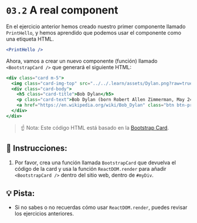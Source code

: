 # `03.2`  A real component

En el ejercicio anterior hemos creado nuestro primer componente llamado `PrintHello`, y hemos aprendido que podemos usar el componente como una etiqueta HTML.

```jsx
<PrintHello />
```

Ahora, vamos a crear un nuevo componente (función) llamado `<BootstrapCard />` que generará el siguiente HTML:

```jsx
<div class="card m-5">
  <img class="card-img-top" src="../../.learn/assets/Dylan.png?raw=true" alt="Card image cap" />
  <div class="card-body">
    <h5 class="card-title">Bob Dylan</h5>
    <p class="card-text">Bob Dylan (born Robert Allen Zimmerman, May 24, 1941) is an American singer/songwriter, author, and artist who has been an influential figure in popular music and culture for more than five decades.</p>
    <a href="https://en.wikipedia.org/wiki/Bob_Dylan" class="btn btn-primary">Go to wikipedia</a>
  </div>
</div>
```
> ☝ Nota: Este código HTML está basado en la [Bootstrap Card](https://getbootstrap.com/docs/4.0/components/card/).

## 📝 Instrucciones:

1. Por favor, crea una función llamada `BootstrapCard` que devuelva el código de la card y usa la función `ReactDOM.render` para añadir `<BootstrapCard />` dentro del sitio web, dentro de `#myDiv`.

## 💡 Pista:

+  Si no sabes o no recuerdas cómo usar `ReactDOM.render`, puedes revisar los ejercicios anteriores.
